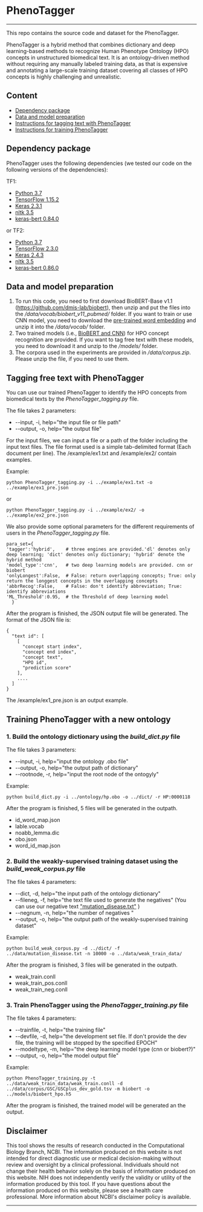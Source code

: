 # PhenoTagger
***
This repo contains the source code and dataset for the PhenoTagger.

PhenoTagger is a hybrid method that combines dictionary and deep learning-based methods to recognize Human Phenotype Ontology (HPO) concepts in unstructured biomedical text. It is an ontology-driven method without requiring any manually labeled training data, as that is expensive and annotating a large-scale training dataset covering all classes of HPO concepts is highly challenging and unrealistic.

## Content
- [Dependency package](#package)
- [Data and model preparation](#preparation)
- [Instructions for tagging text with PhenoTagger](#tagging)
- [Instructions for training PhenoTagger](#training)

## Dependency package
<a name="package"></a>

PhenoTagger uses the following dependencies (we tested our code on the following versions of the dependencies):

TF1:
- [Python 3.7](https://www.python.org/)
- [TensorFlow 1.15.2](http://www.deeplearning.net/software/theano/)
- [Keras 2.3.1](http://www.numpy.org/)
- [nltk 3.5](www.nltk.org)
- [keras-bert 0.84.0](https://github.com/CyberZHG/keras-bert)

or TF2:
- [Python 3.7](https://www.python.org/)
- [TensorFlow 2.3.0](https://www.tensorflow.org/)
- [Keras 2.4.3](http://www.numpy.org/)
- [nltk 3.5](www.nltk.org)
- [keras-bert 0.86.0](https://github.com/CyberZHG/keras-bert)


## Data and model preparation
<a name="preparation"></a>

1. To run this code, you need to first download BioBERT-Base v1.1 (https://github.com/dmis-lab/biobert), then unzip and put the files into the */data/vocab/biobert_v11_pubmed/* folder. If you want to train or use CNN model, you need to download the [pre-trained word embedding](https://ftp.ncbi.nlm.nih.gov/pub/lu/PhenoTagger/bio_embedding_intrinsic.zip) and unzip it into the */data/vocab/* folder. 
2. Two trained models (i.e., [BioBERT and CNN](https://ftp.ncbi.nlm.nih.gov/pub/lu/PhenoTagger/models.zip)) for HPO concept recognition are provided. If you want to tag free text with these models, you need to download it and unzip to the */models/* folder. 
3. The corpora used in the experiments are provided in */data/corpus.zip*. Please unzip the file, if you need to use them.

## Tagging free text with PhenoTagger
<a name="tagging"></a>

You can use our trained PhenoTagger to identify the HPO concepts from biomedical texts by the *PhenoTagger_tagging.py* file.


The file takes 2 parameters:

- --input, -i, help="the input file or file path"
- --output, -o, help="the output file"

For the input files, we can input a file or a path of the folder including the input text files.
The file format used is a simple tab-delimited format (Each document per line). The /example/ex1.txt and /example/ex2/ contain examples. 

Example:

```
python PhenoTagger_tagging.py -i ../example/ex1.txt -o ../example/ex1_pre.json
```

or 

```
python PhenoTagger_tagging.py -i ../example/ex2/ -o ../example/ex2_pre.json
```

We also provide some optional parameters for the different requirements of users in the *PhenoTagger_tagging.py* file.

```
para_set={
'tagger':'hybrid',    # three engines are provided.'dl' denotes only deep learning; 'dict' denotes only dictionary; 'hybrid' denote the hybrid method
'model_type':'cnn',   # two deep learning models are provided. cnn or biobert
'onlyLongest':False,  # False: return overlapping concepts; True: only return the longgest concepts in the overlapping concepts
'abbrRecog':False,    # False: don't identify abbreviation; True: identify abbreviations
'ML_Threshold':0.95,  # the Threshold of deep learning model
  }
```
After the program is finished, the JSON output file will be generated. The format of the JSON file is:

    {
      "text id": [
	    [
	      "concept start index",
	      "concept end index",
	      "concept text",
	      "HPO id",
	      "prediction score"
	    ],
        ....
      ]
    }

The /example/ex1_pre.json is an output example.


## Training PhenoTagger with a new ontology
<a name="training"></a>

### 1. Build the ontology dictionary using the *build_dict.py* file

The file takes 3 parameters:

- --input, -i, help="input the ontology .obo file"
- --output, -o, help="the output path of dictionary"
- --rootnode, -r, help="input the root node of the ontogyly"

Example:

```
python build_dict.py -i ../ontology/hp.obo -o ../dict/ -r HP:0000118
```

After the program is finished, 5 files will be generated in the outpath.

- id\_word\_map.json
- lable.vocab
- noabb\_lemma.dic
- obo.json
- word\_id\_map.json

### 2. Build the weakly-supervised training dataset using the *build_weak_corpus.py* file

The file takes 4 parameters:

- --dict, -d, help="the input path of the ontology dictionary"
- --fileneg, -f, help="the text file used to generate the negatives" (You can use our negative text ["mutation_disease.txt"](https://ftp.ncbi.nlm.nih.gov/pub/lu/PhenoTagger/mutation_disease.zip) )
- --negnum, -n, help="the number of negatives "
- --output, -o, help="the output path of the weakly-supervised training dataset"

Example:

```
python build_weak_corpus.py -d ../dict/ -f ../data/mutation_disease.txt -n 10000 -o ../data/weak_train_data/
```

After the program is finished, 3 files will be generated in the outpath.

- weak\_train.conll
- weak\_train\_pos.conll
- weak\_train\_neg.conll

### 3. Train PhenoTagger using the *PhenoTagger_training.py* file

The file takes 4 parameters:

- --trainfile, -t, help="the training file"
- --devfile, -d, help="the development set file. If don't provide the dev file, the training will be stopped by the specified EPOCH"
- --modeltype, -m, help="the deep learning model type (cnn or biobert?)"
- --output, -o, help="the model output file"

Example:

```
python PhenoTagger_training.py -t ../data/weak_train_data/weak_train.conll -d ../data/corpus/GSC/GSCplus_dev_gold.tsv -m biobert -o ../models/biobert_hpo.h5
```

After the program is finished, the trained model will be generated an the output.


## Disclaimer

This tool shows the results of research conducted in the Computational Biology Branch, NCBI. The information produced on this website is not intended for direct diagnostic use or medical decision-making without review and oversight by a clinical professional. Individuals should not change their health behavior solely on the basis of information produced on this website. NIH does not independently verify the validity or utility of the information produced by this tool. If you have questions about the information produced on this website, please see a health care professional. More information about NCBI's disclaimer policy is available.

***

